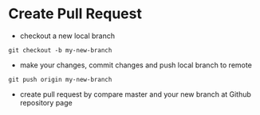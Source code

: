 # Create Pull Request

+ checkout a new local branch

```git
git checkout -b my-new-branch
```

+ make your changes, commit changes and push local branch to remote

```git
git push origin my-new-branch
```
+ create pull request by compare master and your new branch at Github repository page

